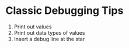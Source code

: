 # Classic Debugging Tips

1. Print out values
2. Print out data types of values
3. Insert a debug line at the star
<!--stackedit_data:
eyJoaXN0b3J5IjpbLTIwMTA3MzQ1MzhdfQ==
-->